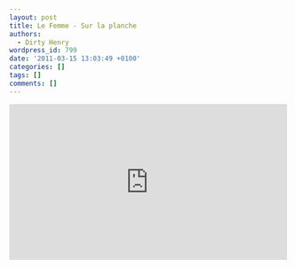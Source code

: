 ```yaml
---
layout: post
title: Le Femme - Sur la planche
authors:
  - Dirty Henry
wordpress_id: 799
date: '2011-03-15 13:03:49 +0100'
categories: []
tags: []
comments: []
---
```

<iframe src="http://player.vimeo.com/video/19670302?title=0&amp;byline=0&amp;portrait=0&amp;color=ff0179" width="500" height="281" frameborder="0"></iframe>
